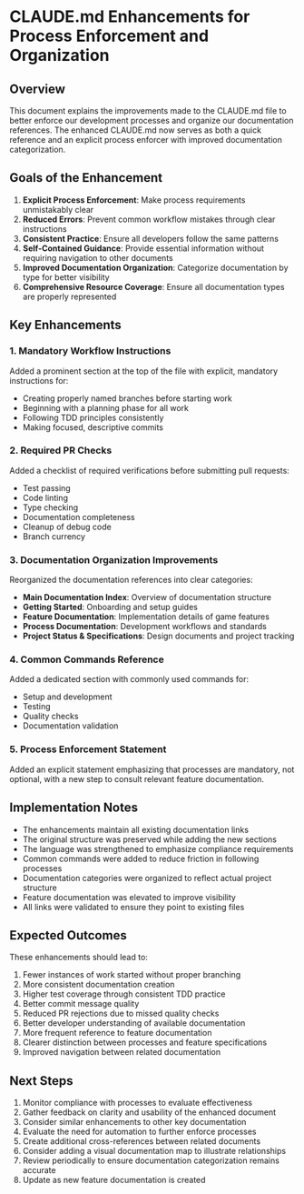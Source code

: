 # CLAUDE.md Enhancements for Process Enforcement and Organization

## Overview

This document explains the improvements made to the CLAUDE.md file to better enforce our development processes and organize our documentation references. The enhanced CLAUDE.md now serves as both a quick reference and an explicit process enforcer with improved documentation categorization.

## Goals of the Enhancement

1. **Explicit Process Enforcement**: Make process requirements unmistakably clear
2. **Reduced Errors**: Prevent common workflow mistakes through clear instructions
3. **Consistent Practice**: Ensure all developers follow the same patterns
4. **Self-Contained Guidance**: Provide essential information without requiring navigation to other documents
5. **Improved Documentation Organization**: Categorize documentation by type for better visibility
6. **Comprehensive Resource Coverage**: Ensure all documentation types are properly represented

## Key Enhancements

### 1. Mandatory Workflow Instructions

Added a prominent section at the top of the file with explicit, mandatory instructions for:
- Creating properly named branches before starting work
- Beginning with a planning phase for all work
- Following TDD principles consistently
- Making focused, descriptive commits

### 2. Required PR Checks

Added a checklist of required verifications before submitting pull requests:
- Test passing
- Code linting
- Type checking
- Documentation completeness
- Cleanup of debug code
- Branch currency

### 3. Documentation Organization Improvements

Reorganized the documentation references into clear categories:
- **Main Documentation Index**: Overview of documentation structure
- **Getting Started**: Onboarding and setup guides
- **Feature Documentation**: Implementation details of game features
- **Process Documentation**: Development workflows and standards
- **Project Status & Specifications**: Design documents and project tracking

### 4. Common Commands Reference

Added a dedicated section with commonly used commands for:
- Setup and development
- Testing
- Quality checks
- Documentation validation

### 5. Process Enforcement Statement

Added an explicit statement emphasizing that processes are mandatory, not optional, with a new step to consult relevant feature documentation.

## Implementation Notes

- The enhancements maintain all existing documentation links
- The original structure was preserved while adding the new sections
- The language was strengthened to emphasize compliance requirements
- Common commands were added to reduce friction in following processes
- Documentation categories were organized to reflect actual project structure
- Feature documentation was elevated to improve visibility
- All links were validated to ensure they point to existing files

## Expected Outcomes

These enhancements should lead to:
1. Fewer instances of work started without proper branching
2. More consistent documentation creation
3. Higher test coverage through consistent TDD practice
4. Better commit message quality
5. Reduced PR rejections due to missed quality checks
6. Better developer understanding of available documentation
7. More frequent reference to feature documentation
8. Clearer distinction between processes and feature specifications
9. Improved navigation between related documentation

## Next Steps

1. Monitor compliance with processes to evaluate effectiveness
2. Gather feedback on clarity and usability of the enhanced document
3. Consider similar enhancements to other key documentation
4. Evaluate the need for automation to further enforce processes
5. Create additional cross-references between related documents
6. Consider adding a visual documentation map to illustrate relationships
7. Review periodically to ensure documentation categorization remains accurate
8. Update as new feature documentation is created